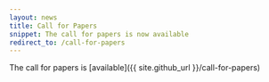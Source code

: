 ```yaml
---
layout: news
title: Call for Papers
snippet: The call for papers is now available
redirect_to: /call-for-papers
---
```


The call for papers is [available]({{ site.github_url }}/call-for-papers)